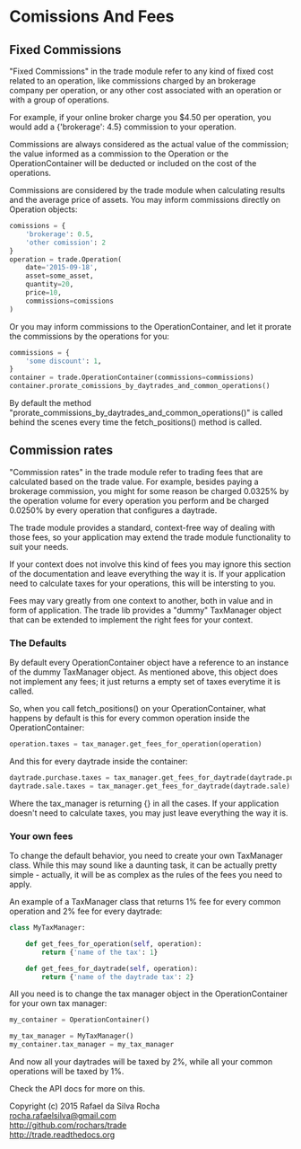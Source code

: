 # Comissions And Fees

## Fixed Commissions

"Fixed Commissions" in the trade module refer to any kind of fixed cost related
to an operation, like commissions charged by an brokerage company per operation,
or any other cost associated with an operation or with a group of operations.

For example, if your online broker charge you $4.50 per operation, you would
add a {'brokerage': 4.5} commission to your operation.

Commissions are always considered as the actual value of the commission; the
value informed as a commission to the Operation or the OperationContainer will
be deducted or included on the cost of the operations.

Commissions are considered by the trade module when calculating results and
the average price of assets. You may inform commissions directly on Operation
objects:

```python
comissions = {
    'brokerage': 0.5,
    'other comission': 2
}
operation = trade.Operation(
    date='2015-09-18',
    asset=some_asset,
    quantity=20,
    price=10,
    commissions=comissions
)
```
Or you may inform commissions to the OperationContainer, and let it prorate
the commissions by the operations for you:

```python
commissions = {
    'some discount': 1,
}
container = trade.OperationContainer(commissions=commissions)
container.prorate_comissions_by_daytrades_and_common_operations()
```

By default the method "prorate_commissions_by_daytrades_and_common_operations()"
is called behind the scenes every time the fetch_positions() method is called.

## Commission rates

"Commission rates" in the trade module refer to trading fees that are
calculated based on the trade value. For example, besides paying a brokerage
commission, you might for some reason be charged 0.0325% by the operation volume
for every operation you perform and be charged 0.0250% by every operation that
configures a daytrade.

The trade module provides a standard, context-free way of dealing with those
fees, so your application may extend the trade module functionality to
suit your needs.

If your context does not involve this kind of fees you may ignore this
section of the documentation and leave everything the way it is. If your
application need to calculate taxes for your operations, this will be
intersting to you.

Fees may vary greatly from one context to another, both in value and in
form of application. The trade lib provides a "dummy" TaxManager object
that can be extended to implement the right fees for your context.


### The Defaults

By default every OperationContainer object have a reference to an
instance of the dummy TaxManager object. As mentioned above, this object
does not implement any fees; it just returns a empty set of taxes everytime
it is called.

So, when you call fetch_positions() on your OperationContainer, what happens
by default is this for every common operation inside the
OperationContainer:

```python
operation.taxes = tax_manager.get_fees_for_operation(operation)
```

And this for every daytrade inside the container:

```python
daytrade.purchase.taxes = tax_manager.get_fees_for_daytrade(daytrade.purchase)
daytrade.sale.taxes = tax_manager.get_fees_for_daytrade(daytrade.sale)
```

Where the tax_manager is returning {} in all the cases. If your application
doesn't need to calculate taxes, you may just leave everything the way it is.


### Your own fees

To change the default behavior, you need to create your own TaxManager
class. While this may sound like a daunting task, it can be actually
pretty simple - actually, it will be as complex as the rules of the
fees you need to apply.

An example of a TaxManager class that returns 1% fee for every common
operation and 2% fee for every daytrade:

```python
class MyTaxManager:

    def get_fees_for_operation(self, operation):
        return {'name of the tax': 1}

    def get_fees_for_daytrade(self, operation):
        return {'name of the daytrade tax': 2}
```

All you need is to change the tax manager object in the OperationContainer
for your own tax manager:

```python
my_container = OperationContainer()

my_tax_manager = MyTaxManager()
my_container.tax_manager = my_tax_manager
```

And now all your daytrades will be taxed by 2%, while all your common
operations will be taxed by 1%.


Check the API docs for more on this.


Copyright (c) 2015 Rafael da Silva Rocha  
rocha.rafaelsilva@gmail.com  
http://github.com/rochars/trade  
http://trade.readthedocs.org  
